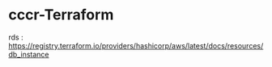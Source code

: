 # cccr-Terraform  

rds : https://registry.terraform.io/providers/hashicorp/aws/latest/docs/resources/db_instance  
